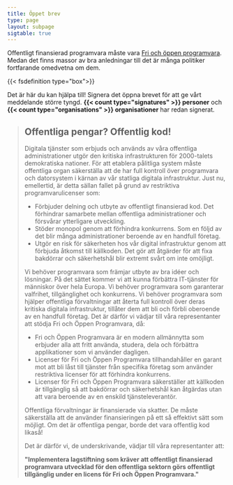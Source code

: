 ```yaml
---
title: Öppet brev
type: page
layout: subpage
sigtable: true
---
```


Offentligt finansierad programvara måste vara [Fri och öppen programvara][fs].
Medan det finns massor av bra anledningar till det är många politiker
fortfarande omedvetna om dem.

{{< fsdefinition type="box">}}

Det är här du kan hjälpa till! Signera det öppna brevet för att ge vårt
meddelande större tyngd. **{{< count type="signatures" >}} personer** och **{{<
count type="organisations" >}} organisationer** har redan signerat.

> ## Offentliga pengar? Offentlig kod!
>
> Digitala tjänster som erbjuds och används av våra offentliga administrationer
> utgör den kritiska infrastrukturen för 2000-talets demokratiska nationer. För
> att etablera pålitliga system måste offentliga organ säkerställa att de har
> full kontroll över programvara och datorsystem i kärnan av vår statliga
> digitala infrastruktur. Just nu, emellertid, är detta sällan fallet på grund av
> restriktiva programvarulicenser som:
>
> * Förbjuder delning och utbyte av offentligt finansierad kod. Det förhindrar
>   samarbete mellan offentliga administrationer och försvårar ytterligare
>   utveckling.
> * Stöder monopol genom att förhindra konkurrens. Som en följd av det blir många
>   administrationer beroende av en handfull företag.
> * Utgör en risk för säkerheten hos vår digital infrastruktur genom att förbjuda
>   åtkomst till källkoden. Det gör att åtgärder för att fixa bakdörrar och
>   säkerhetshål blir extremt svårt om inte omöjligt.
>
> Vi behöver programvara som främjar utbyte av bra idéer och lösningar. På det
> sättet kommer vi att kunna förbättra IT-tjänster för människor över hela
> Europa. Vi behöver programvara som garanterar valfrihet, tillgänglighet och
> konkurrens. Vi behöver programvara som hjälper offentliga förvaltningar att
> återta full kontroll över deras kritiska digitala infrastruktur, tillåter dem
> att bli och förbli oberoende av en handfull företag. Det är därför vi vädjar
> till våra representanter att stödja Fri och Öppen Programvara, då:
>
> * Fri och Öppen Programvara är en modern allmännytta som erbjuder alla att
>   fritt använda, studera, dela och förbättra applikationer som vi använder
>   dagligen.
> * Licenser för Fri och Öppen Programvara tillhandahåller en garant mot att bli
>   låst till tjänster från specifika företag som använder restriktiva licenser
>   för att förhindra konkurrens.
> * Licenser för Fri och Öppen Programvara säkerställer att källkoden är
>   tillgänglig så att bakdörrar och säkerhetshål kan åtgärdas utan att vara
>   beroende av en enskild tjänsteleverantör.
>
> Offentliga förvaltningar är finansierade via skatter. De måste säkerställa att
> de använder finansieringen på ett så effektivt sätt som möjligt. Om det är
> offentliga pengar, borde det vara offentlig kod likaså!
>
> Det är därför vi, de underskrivande, vädjar till våra representanter att:
>
> **"Implementera lagstiftning som kräver att offentligt finansierad programvara
> utvecklad för den offentliga sektorn görs offentligt tillgänglig under en
> licens för Fri och Öppen Programvara."**

[fs]: https://fsfe.org/freesoftware/basics/summary.html "Fri Programvara ger alla rätten att använda, studera, dela och förbättra programvara. Denna rätt hjälper till att främja andra fundamentala friheter som yttrandefrihet, fri press och integritet"
